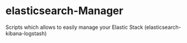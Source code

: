 # elasticsearch-Manager
Scripts which allows to easily manage your Elastic Stack (elasticsearch-kibana-logstash)
